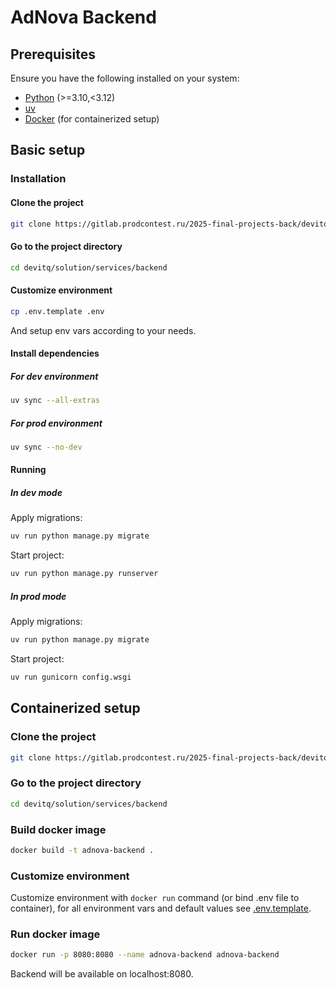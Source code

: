 # AdNova Backend

## Prerequisites

Ensure you have the following installed on your system:

- [Python](https://www.python.org/) (>=3.10,<3.12)
- [uv](https://docs.astral.sh/uv/)
- [Docker](https://www.docker.com/) (for containerized setup)

## Basic setup

### Installation

#### Clone the project

```bash
git clone https://gitlab.prodcontest.ru/2025-final-projects-back/devitq.git
```

#### Go to the project directory

```bash
cd devitq/solution/services/backend
```

#### Customize environment

```bash
cp .env.template .env
```

And setup env vars according to your needs.

#### Install dependencies

##### For dev environment

```bash
uv sync --all-extras
```

##### For prod environment

```bash
uv sync --no-dev
```

#### Running

##### In dev mode

Apply migrations:

```bash
uv run python manage.py migrate
```

Start project:

```bash
uv run python manage.py runserver
```

##### In prod mode

Apply migrations:

```bash
uv run python manage.py migrate
```

Start project:

```bash
uv run gunicorn config.wsgi
```

## Containerized setup

### Clone the project

```bash
git clone https://gitlab.prodcontest.ru/2025-final-projects-back/devitq.git
```

### Go to the project directory

```bash
cd devitq/solution/services/backend
```

### Build docker image

```bash
docker build -t adnova-backend .
```

### Customize environment

Customize environment with `docker run` command (or bind .env file to container), for all environment vars and default values see [.env.template](./.env.template).

### Run docker image

```bash
docker run -p 8080:8080 --name adnova-backend adnova-backend
```

Backend will be available on localhost:8080.
